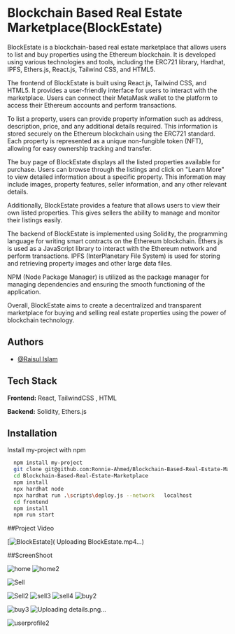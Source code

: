
# Blockchain Based Real Estate Marketplace(BlockEstate)
BlockEstate is a blockchain-based real estate marketplace that allows users to list and buy properties using the Ethereum blockchain. It is developed using various technologies and tools, including the ERC721 library, Hardhat, IPFS, Ethers.js, React.js, Tailwind CSS, and HTML5.

The frontend of BlockEstate is built using React.js, Tailwind CSS, and HTML5. It provides a user-friendly interface for users to interact with the marketplace. Users can connect their MetaMask wallet to the platform to access their Ethereum accounts and perform transactions.

To list a property, users can provide property information such as address, description, price, and any additional details required. This information is stored securely on the Ethereum blockchain using the ERC721 standard. Each property is represented as a unique non-fungible token (NFT), allowing for easy ownership tracking and transfer.

The buy page of BlockEstate displays all the listed properties available for purchase. Users can browse through the listings and click on "Learn More" to view detailed information about a specific property. This information may include images, property features, seller information, and any other relevant details.

Additionally, BlockEstate provides a feature that allows users to view their own listed properties. This gives sellers the ability to manage and monitor their listings easily.

The backend of BlockEstate is implemented using Solidity, the programming language for writing smart contracts on the Ethereum blockchain. Ethers.js is used as a JavaScript library to interact with the Ethereum network and perform transactions. IPFS (InterPlanetary File System) is used for storing and retrieving property images and other large data files.

NPM (Node Package Manager) is utilized as the package manager for managing dependencies and ensuring the smooth functioning of the application.

Overall, BlockEstate aims to create a decentralized and transparent marketplace for buying and selling real estate properties using the power of blockchain technology.





## Authors

- [@Raisul Islam](https://www.github.com/Ronnie-Ahmed)




## Tech Stack

**Frontend:** React, TailwindCSS , HTML

**Backend:** Solidity, Ethers.js




## Installation

Install my-project with npm

```bash
  npm install my-project
  git clone git@github.com:Ronnie-Ahmed/Blockchain-Based-Real-Estate-Marketplace.git
  cd Blockchain-Based-Real-Estate-Marketplace
  npm install
  npx hardhat node
  npx hardhat run .\scripts\deploy.js --network   localhost
  cd frontend
  npm install
  npm run start
```
##Project Video

[![BlockEstate](![Screenshot_1](https://github.com/Ronnie-Ahmed/Blockchain-Based-Real-Estate-Marketplace/assets/68500792/6e09b984-72f2-45b2-bc91-b2bb3067fcc8))](
Uploading BlockEstate.mp4…)


##ScreenShoot

 ![home](https://github.com/Ronnie-Ahmed/Blockchain-Based-Real-Estate-Marketplace/assets/68500792/5ebf6666-0ccb-4a2c-b514-6619d6fa2b85)
 ![home2](https://github.com/Ronnie-Ahmed/Blockchain-Based-Real-Estate-Marketplace/assets/68500792/de1bae32-c420-4383-9863-755ac9adc861)

 ![Sell](https://github.com/Ronnie-Ahmed/Blockchain-Based-Real-Estate-Marketplace/assets/68500792/0ff28c87-e4f6-4f9d-8883-ddfc20957b0c)

 ![Sell2](https://github.com/Ronnie-Ahmed/Blockchain-Based-Real-Estate-Marketplace/assets/68500792/2543b23b-1971-4d8d-ad7b-e5fefb0b249f)
 ![sell3](https://github.com/Ronnie-Ahmed/Blockchain-Based-Real-Estate-Marketplace/assets/68500792/150da559-1c17-409d-baf0-4c7bad17193a)
 ![sell4](https://github.com/Ronnie-Ahmed/Blockchain-Based-Real-Estate-Marketplace/assets/68500792/93121704-8c1b-4415-9feb-dc36e908f4a9)
 ![buy2](https://github.com/Ronnie-Ahmed/Blockchain-Based-Real-Estate-Marketplace/assets/68500792/e9405954-e0ad-4a64-a2e4-890ac950a6f9)


 ![buy3](https://github.com/Ronnie-Ahmed/Blockchain-Based-Real-Estate-Marketplace/assets/68500792/4c526405-940d-4c8f-b1e2-2242f1fa8078)
 ![Uploading details.png…]()


 ![userprofile2](https://github.com/Ronnie-Ahmed/Blockchain-Based-Real-Estate-Marketplace/assets/68500792/5a50db1f-2bb6-4973-8577-4182e9fb90cc)
